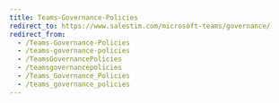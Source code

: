 ```yaml
---
title: Teams-Governance-Policies
redirect_to: https://www.salestim.com/microsoft-teams/governance/
redirect_from:
  - /Teams-Governance-Policies
  - /teams-governance-policies
  - /TeamsGovernancePolicies
  - /teamsgovernancepolicies
  - /Teams_Governance_Policies
  - /teams_governance_policies
---
```

